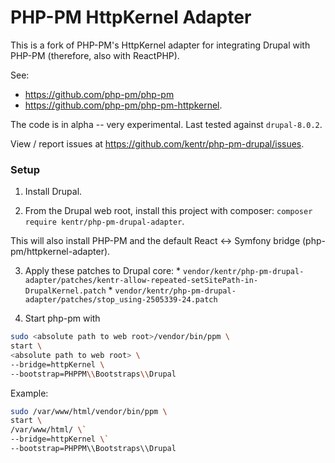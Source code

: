 # PHP-PM HttpKernel Adapter

This is a fork of PHP-PM's HttpKernel adapter for integrating Drupal with PHP-PM (therefore, also with ReactPHP).

See:
* https://github.com/php-pm/php-pm
* https://github.com/php-pm/php-pm-httpkernel.

The code is in alpha -- very experimental.  Last tested against `drupal-8.0.2`.

View / report issues at https://github.com/kentr/php-pm-drupal/issues.

### Setup

  1. Install Drupal.

  2. From the Drupal web root, install this project with composer: `composer require kentr/php-pm-drupal-adapter`.

  This will also install PHP-PM and the default React <-> Symfony bridge (php-pm/httpkernel-adapter).

  3. Apply these patches to Drupal core:
    * `vendor/kentr/php-pm-drupal-adapter/patches/kentr-allow-repeated-setSitePath-in-DrupalKernel.patch`
    * `vendor/kentr/php-pm-drupal-adapter/patches/stop_using-2505339-24.patch`

  4. Start php-pm with

```bash
sudo <absolute path to web root>/vendor/bin/ppm \
start \
<absolute path to web root> \
--bridge=httpKernel \
--bootstrap=PHPPM\\Bootstraps\\Drupal
```

Example:
```bash
sudo /var/www/html/vendor/bin/ppm \
start \
/var/www/html/ \`
--bridge=httpKernel \`
--bootstrap=PHPPM\\Bootstraps\\Drupal
```
